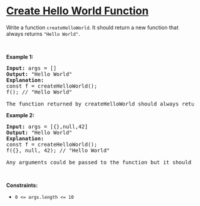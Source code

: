 # [Create Hello World Function](https://leetcode.com/problems/create-hello-world-function/)
<p>Write a function <code>createHelloWorld</code>. It should return a new function that always returns <code>"Hello World"</code>.</p>




<p>&nbsp;</p>
<p><strong class="example">Example 1:</strong></p>

<pre><strong>Input:</strong> args = []
<strong>Output:</strong> "Hello World"
<strong>Explanation:</strong>
const f = createHelloWorld();
f(); // "Hello World"

The function returned by createHelloWorld should always return "Hello World".
</pre>

<p><strong class="example">Example 2:</strong></p>

<pre><strong>Input:</strong> args = [{},null,42]
<strong>Output:</strong> "Hello World"
<strong>Explanation:</strong> 
const f = createHelloWorld();
f({}, null, 42); // "Hello World"

Any arguments could be passed to the function but it should still always return "Hello World".
</pre>



<p>&nbsp;</p>
<p><strong>Constraints:</strong></p>

<ul>
	<li><code>0 <= args.length <= 10</code></li>
</ul>